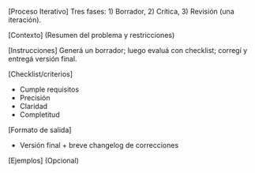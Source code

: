 <!-- Evolved from: ciclo_13.md | Scores C:1.2 U:1.0 K:1.0 | Category:DESARROLLO_CONTINUO -->
[Proceso Iterativo]
Tres fases: 1) Borrador, 2) Crítica, 3) Revisión (una iteración).

[Contexto]
(Resumen del problema y restricciones)

[Instrucciones]
Generá un borrador; luego evaluá con checklist; corregí y entregá versión final.

[Checklist/criterios]
- Cumple requisitos
- Precisión
- Claridad
- Completitud

[Formato de salida]
- Versión final + breve changelog de correcciones

[Ejemplos]
(Opcional)
